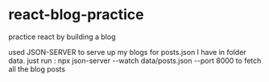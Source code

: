 # react-blog-practice
practice react by building a blog

used JSON-SERVER to serve up my blogs for posts.json I have in folder data. just run : npx json-server --watch data/posts.json --port 8000  to fetch all the blog posts
